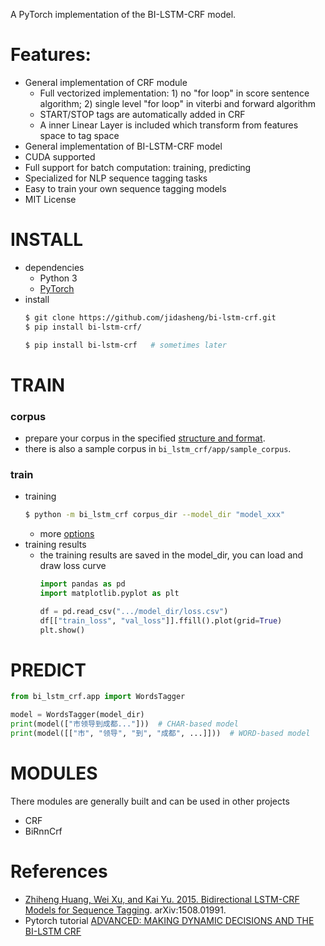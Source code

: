 A PyTorch implementation of the BI-LSTM-CRF model.

# Features:
- General implementation of CRF module
    - Full vectorized implementation: 1) no "for loop" in score sentence algorithm; 2) single level "for loop" in viterbi and forward algorithm
    - START/STOP tags are automatically added in CRF
    - A inner Linear Layer is included which transform from features space to tag space
- General implementation of BI-LSTM-CRF model
- CUDA supported
- Full support for batch computation: training, predicting
- Specialized for NLP sequence tagging tasks
- Easy to train your own sequence tagging models
- MIT License

# INSTALL
- dependencies
    - Python 3
    - [PyTorch](https://pytorch.org/)
- install
    ```sh
    $ git clone https://github.com/jidasheng/bi-lstm-crf.git
    $ pip install bi-lstm-crf/
    
    $ pip install bi-lstm-crf   # sometimes later
    ```

# TRAIN
### corpus
- prepare your corpus in the specified [structure and format](https://github.com/jidasheng/bi-lstm-crf/wiki/corpus-structure-and-format). 
- there is also a sample corpus in `bi_lstm_crf/app/sample_corpus`.


### train
- training
    ```sh
    $ python -m bi_lstm_crf corpus_dir --model_dir "model_xxx"
    ```
    - more [options](https://github.com/jidasheng/bi-lstm-crf/wiki/training-options)
- training results
    - the training results are saved in the model_dir, you can load and draw loss curve
        ```python
        import pandas as pd
        import matplotlib.pyplot as plt
        
        df = pd.read_csv(".../model_dir/loss.csv")
        df[["train_loss", "val_loss"]].ffill().plot(grid=True)
        plt.show()
        ```

# PREDICT
```python
from bi_lstm_crf.app import WordsTagger

model = WordsTagger(model_dir)
print(model(["市领导到成都..."]))  # CHAR-based model
print(model([["市", "领导", "到", "成都", ...]]))  # WORD-based model
```

# MODULES
There modules are generally built and can be used in other projects
- CRF
- BiRnnCrf

# References
- [Zhiheng Huang, Wei Xu, and Kai Yu. 2015. Bidirectional LSTM-CRF Models for Sequence Tagging](https://arxiv.org/abs/1508.01991). arXiv:1508.01991.
- Pytorch tutorial [ADVANCED: MAKING DYNAMIC DECISIONS AND THE BI-LSTM CRF](https://pytorch.org/tutorials/beginner/nlp/advanced_tutorial.html)
